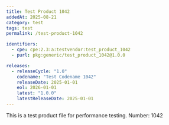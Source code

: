 ```yaml
---
title: Test Product 1042
addedAt: 2025-08-21
category: test
tags: test
permalink: /test-product-1042

identifiers:
  - cpe: cpe:2.3:a:testvendor:test_product_1042
  - purl: pkg:generic/test_product_1042@1.0.0

releases:
  - releaseCycle: "1.0"
    codename: "Test Codename 1042"
    releaseDate: 2025-01-01
    eol: 2026-01-01
    latest: "1.0.0"
    latestReleaseDate: 2025-01-01
---
```


This is a test product file for performance testing. Number: 1042
